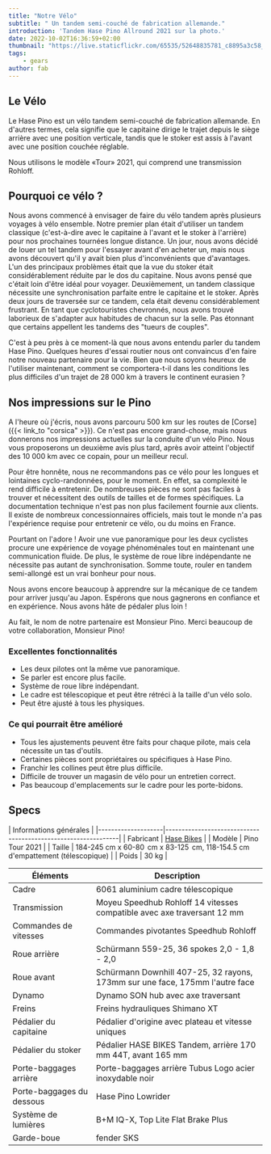 ```yaml
---
title: "Notre Vélo"
subtitle: " Un tandem semi-couché de fabrication allemande."
introduction: 'Tandem Hase Pino Allround 2021 sur la photo.'
date: 2022-10-02T16:36:59+02:00
thumbnail: "https://live.staticflickr.com/65535/52648835781_c8895a3c58_k.jpg"
tags:
    - gears
author: fab
---
```


## Le Vélo
Le Hase Pino est un vélo tandem semi-couché de fabrication allemande. En d'autres termes, cela signifie que le capitaine dirige le trajet depuis le siège arrière avec une position verticale, tandis que le stoker est assis à l'avant avec une position couchée réglable.

Nous utilisons le modèle «Tour» 2021, qui comprend une transmission Rohloff.

## Pourquoi ce vélo ?
Nous avons commencé à envisager de faire du vélo tandem après plusieurs voyages à vélo ensemble. Notre premier plan était d'utiliser un tandem classique (c'est-à-dire avec le capitaine à l'avant et le stoker à l'arrière) pour nos prochaines tournées longue distance. Un jour, nous avons décidé de louer un tel tandem pour l'essayer avant d'en acheter un, mais nous avons découvert qu'il y avait bien plus d'inconvénients que d'avantages. L'un des principaux problèmes était que la vue du stoker était considérablement réduite par le dos du capitaine. Nous avons pensé que c'était loin d'être idéal pour voyager. Deuxièmement, un tandem classique nécessite une synchronisation parfaite entre le capitaine et le stoker. Après deux jours de traversée sur ce tandem, cela était devenu considérablement frustrant. En tant que cyclotouristes chevronnés, nous avons trouvé laborieux de s'adapter aux habitudes de chacun sur la selle. Pas étonnant que certains appellent les tandems des "tueurs de couples".

C'est à peu près à ce moment-là que nous avons entendu parler du tandem Hase Pino. Quelques heures d'essai routier nous ont convaincus d'en faire notre nouveau partenaire pour la vie. Bien que nous soyons heureux de l'utiliser maintenant, comment se comportera-t-il dans les conditions les plus difficiles d'un trajet de 28 000 km à travers le continent eurasien ?

## Nos impressions sur le Pino
A l'heure où j'écris, nous avons parcouru 500 km sur les routes de [Corse]({{< link_to "corsica" >}}).
Ce n'est pas encore grand-chose, mais nous donnerons nos impressions actuelles sur la conduite d'un vélo Pino. Nous vous proposerons un deuxième avis plus tard, après avoir atteint l'objectif des 10 000 km avec ce copain, pour un meilleur recul.

Pour être honnête, nous ne recommandons pas ce vélo pour les longues et lointaines cyclo-randonnées, pour le moment. En effet, sa complexité le rend difficile à entretenir. De nombreuses pièces ne sont pas faciles à trouver et nécessitent des outils de tailles et de formes spécifiques. La documentation technique n'est pas non plus facilement fournie aux clients. Il existe de nombreux concessionnaires officiels, mais tout le monde n'a pas l'expérience requise pour entretenir ce vélo, ou du moins en France.

Pourtant on l'adore ! Avoir une vue panoramique pour les deux cyclistes procure une expérience de voyage phénoménales tout en maintenant une communication fluide. De plus, le système de roue libre indépendante ne nécessite pas autant de synchronisation. Somme toute, rouler en tandem semi-allongé est un vrai bonheur pour nous.

Nous avons encore beaucoup à apprendre sur la mécanique de ce tandem pour arriver jusqu'au Japon. Espérons que nous gagnerons en confiance et en expérience. Nous avons hâte de pédaler plus loin !

Au fait, le nom de notre partenaire est Monsieur Pino. Merci beaucoup de votre collaboration, Monsieur Pino!

### Excellentes fonctionnalités
- Les deux pilotes ont la même vue panoramique.
- Se parler est encore plus facile.
- Système de roue libre indépendant.
- Le cadre est télescopique et peut être rétréci à la taille d'un vélo solo.
- Peut être ajusté à tous les physiques.

### Ce qui pourrait être amélioré
- Tous les ajustements peuvent être faits pour chaque pilote, mais cela nécessite un tas d'outils.
- Certaines pièces sont propriétaires ou spécifiques à Hase Pino.
- Franchir les collines peut être plus difficile.
- Difficile de trouver un magasin de vélo pour un entretien correct.
- Pas beaucoup d'emplacements sur le cadre pour les porte-bidons.
## Specs

|         Informations générales                                                        |
|--------------------|---------------------------------------------------------------|
| Fabricant        | [Hase Bikes](https://hasebikes.com)                                |
| Modèle         | Pino Tour 2021                                                     |
| Taille          | 184-245 cm x 60-80  cm x 83-125  cm, 118-154.5 cm d'empattement (télescopique)    |
| Poids        | 30 kg                                                              |



| Éléments              | Description                            |
|--------------------|---------------------------------------------------------------|
| Cadre              | 6061 aluminium cadre télescopique                              |
| Transmission       | Moyeu Speedhub Rohloff 14 vitesses compatible avec axe traversant 12 mm  |
| Commandes de vitesses           | Commandes pivotantes Speedhub Rohloff                                |
| Roue arrière         | Schürmann 559-25, 36 spokes 2,0 - 1,8 - 2,0                   |
| Roue avant        | Schürmann Downhill 407-25, 32 rayons, 173mm sur une face, 175mm l'autre face  |
| Dynamo             | Dynamo SON hub avec axe traversant                                 |
| Freins             | Freins hydrauliques Shimano XT                             |
| Pédalier du capitaine | Pédalier d'origine avec plateau et vitesse uniques                       |
| Pédalier du stoker  | Pédalier HASE BIKES Tandem, arrière 170 mm 44T, avant 165 mm     |
| Porte-baggages arrière       | Porte-baggages arrière Tubus Logo acier inoxydable noir                    |
| Porte-baggages du dessous    | Hase Pino Lowrider                                            |
| Système de lumières  | B+M IQ-X, Top Lite Flat Brake Plus           |
| Garde-boue          | fender SKS                                                    |
